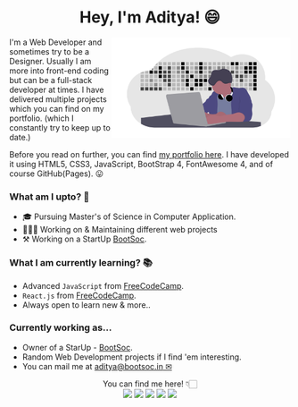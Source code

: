 <h1 align="center">
Hey, I'm Aditya! 😄
</h1>
<img align="right" width="auto" height="180px" src="https://github.com/adityabhutada/adityabhutada/blob/master/developer.png">

I'm a Web Developer and sometimes try to be a Designer. Usually I am more into front-end coding but can be a full-stack developer at times. I have delivered multiple projects which you can find on my portfolio. (which I constantly try to keep up to date.) 

Before you read on further, you can find [my portfolio here](https://adityabhutada.github.io/). I have developed it using HTML5, CSS3, JavaScript, BootStrap 4, FontAwesome 4, and of course GitHub(Pages). 😛

### What am I upto? 🤔
- 🎓 Pursuing Master's of Science in Computer Application.
- 👨🏻‍💻 Working on & Maintaining different web projects
- ⚒ Working on a StartUp [BootSoc](https://bootsoc.in).

### What I am currently learning? 📚
- Advanced `JavaScript` from [FreeCodeCamp](https://www.freecodecamp.org/adityabhutada).
- `React.js` from [FreeCodeCamp](https://www.freecodecamp.org/adityabhutada).
- Always open to learn new & more..

### Currently working as...
- Owner of a StarUp - [BootSoc](https://bootsoc.in).
- Random Web Development projects if I find 'em interesting.
- You can mail me at [aditya@bootsoc.in ✉](mailto:aditya@bootsoc.in)

<p align="center">
You can find me here! 👇🏻<br/>
<a href="https://instagram.com/aadicodes"><img src="https://img.icons8.com/material-two-tone/48/000000/instagram-new.png"/></a>
<a href="https://linkedin.com/in/adityabhutada"><img src="https://img.icons8.com/material-two-tone/48/000000/linkedin.png"/></a>
<a href="https://t.me/hiaditya"><img src="https://img.icons8.com/material-two-tone/48/000000/telegram-app.png"/></a>
<a href="https://twitter.com/@AadityaBhutada"><img src="https://img.icons8.com/material-two-tone/48/000000/twitter.png"/></a>
<a href="mailto:aditya@bootsoc.in"><img src="https://img.icons8.com/material-two-tone/48/000000/send-mass-email.png"/></a>
</p>
